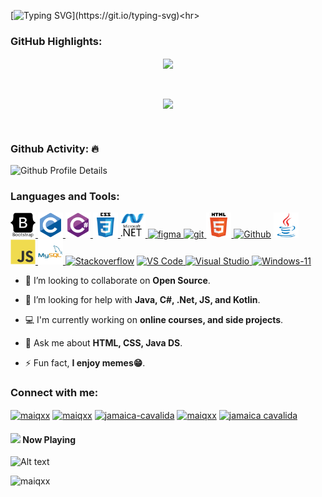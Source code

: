 [![Typing SVG](https://readme-typing-svg.herokuapp.com?color=%2349F707&lines=Hey!;Welcome+to+my+profile!;)](https://git.io/typing-svg)<hr>

### GitHub Highlights: 
<p align="center">
<a href="https://www.linkedin.com/in/jamaica-cavalida/">
  <img align="center" src="https://github-readme-stats.vercel.app/api/top-langs/?username=maiqxx&langs_count=8&layout=compact&theme=material-palenight&hide=html,Tcl" />
</a></p><br>

<p align="center">
<a href="https://www.linkedin.com/in/jamaica-cavalida/">
   <img align="center" src="https://github-readme-streak-stats.herokuapp.com/?user=maiqxx&theme=buefy-dark&date_format=M%20j%5B%2C%20Y%5D" />
</a></p><br>
<!-- <p><img align="center" src="https://github-readme-stats.vercel.app/api?username=maiqxx&show_icons=true&locale=en" alt="maiqxx" /></p>  -->

### Github Activity: 🔥 
![Github Profile Details](https://github-profile-summary-cards.vercel.app/api/cards/profile-details?username=maiqxx&theme=github_dark) 

<h3 align="left">Languages and Tools:</h3>
<p align="left"> <a href="https://getbootstrap.com" target="_blank" rel="noreferrer"> <img src="https://raw.githubusercontent.com/devicons/devicon/master/icons/bootstrap/bootstrap-plain-wordmark.svg" alt="bootstrap" width="40" height="40"/> </a> <a href="https://www.cprogramming.com/" target="_blank" rel="noreferrer"> <img src="https://raw.githubusercontent.com/devicons/devicon/master/icons/c/c-original.svg" alt="c" width="40" height="40"/> </a> <a href="https://www.w3schools.com/cs/" target="_blank" rel="noreferrer"> <img src="https://raw.githubusercontent.com/devicons/devicon/master/icons/csharp/csharp-original.svg" alt="csharp" width="40" height="40"/> </a> <a href="https://www.w3schools.com/css/" target="_blank" rel="noreferrer"> <img src="https://raw.githubusercontent.com/devicons/devicon/master/icons/css3/css3-original-wordmark.svg" alt="css3" width="40" height="40"/> </a> <a href="https://dotnet.microsoft.com/" target="_blank" rel="noreferrer"> <img src="https://raw.githubusercontent.com/devicons/devicon/master/icons/dot-net/dot-net-original-wordmark.svg" alt="dotnet" width="40" height="40"/> </a> <a href="https://www.figma.com/" target="_blank" rel="noreferrer"> <img src="https://www.vectorlogo.zone/logos/figma/figma-icon.svg" alt="figma" width="40" height="40"/> </a> <a href="https://git-scm.com/" target="_blank" rel="noreferrer"> <img src="https://www.vectorlogo.zone/logos/git-scm/git-scm-icon.svg" alt="git" width="40" height="40"/> </a> <a href="https://www.w3.org/html/" target="_blank" rel="noreferrer"> <img src="https://raw.githubusercontent.com/devicons/devicon/master/icons/html5/html5-original-wordmark.svg" alt="html5" width="40" height="40"/> <a href="https://github.com/" target="_blank" rel="noreferrer"><img src='https://img.icons8.com/?id=akG4VRhAoSii&size=2x&color=000000' alt='Github' width="40" height="40"></a> </a> <a href="https://www.java.com" target="_blank" rel="noreferrer"> <img src="https://raw.githubusercontent.com/devicons/devicon/master/icons/java/java-original.svg" alt="java" width="40" height="40"/> </a> <a href="https://developer.mozilla.org/en-US/docs/Web/JavaScript" target="_blank" rel="noreferrer"> <img src="https://raw.githubusercontent.com/devicons/devicon/master/icons/javascript/javascript-original.svg" alt="javascript" width="40" height="40"/> </a> <a href="https://www.mysql.com/" target="_blank" rel="noreferrer"> <img src="https://raw.githubusercontent.com/devicons/devicon/master/icons/mysql/mysql-original-wordmark.svg" alt="mysql" width="40" height="40"/> </a> <a href="https://stackoverflow.com/" target="_blank" rel="noreferrer"><img src='https://img.icons8.com/?id=13955&size=2x&color=000000' alt='Stackoverflow' width="40" height="40"></a> <a href="https://code.visualstudio.com/" target="_blank" rel="noreferrer"><img src='https://img.icons8.com/?id=9OGIyU8hrxW5&size=2x&color=000000' alt='VS Code' width="40" height="40"> </a> <a href="https://visualstudio.microsoft.com/" target="_blank" rel="noreferrer"><img src='https://img.icons8.com/?id=y7WGoWNuIWac&size=2x&color=000000' alt='Visual Studio' width="40" height="40"> </a><a href="https://www.microsoft.com/en-us/software-download/windows11/" target="_blank" rel="noreferrer"><img src='https://img.icons8.com/?id=M9BRw0RJZXKi&size=2x&color=000000' alt='Windows-11' width="40" height="40"> </a>
</p>

<!-- <h3 align="center">I'm an IT student who is passionate in learning new technologies.</h3> -->

- 👯 I’m looking to collaborate on **Open Source**.

- 🤝 I’m looking for help with **Java, C#, .Net, JS, and Kotlin**.

- 💻 I'm currently working on **online courses, and side projects**.

- 💬 Ask me about **HTML, CSS, Java DS**.

- ⚡ Fun fact, **I enjoy memes😁**.

<h3 align="left">Connect with me:</h3>
<p align="left">
<a href="https://dev.to/maiqxx" target="blank"><img align="center" src="https://raw.githubusercontent.com/rahuldkjain/github-profile-readme-generator/master/src/images/icons/Social/devto.svg" alt="maiqxx" height="30" width="40" /></a>
<a href="https://twitter.com/maiqxx" target="blank"><img align="center" src="https://raw.githubusercontent.com/rahuldkjain/github-profile-readme-generator/master/src/images/icons/Social/twitter.svg" alt="maiqxx" height="30" width="40" /></a>
<a href="https://linkedin.com/in/jamaica-cavalida" target="blank"><img align="center" src="https://raw.githubusercontent.com/rahuldkjain/github-profile-readme-generator/master/src/images/icons/Social/linked-in-alt.svg" alt="jamaica-cavalida" height="30" width="40" /></a>
<a href="https://stackoverflow.com/users/14512585/maiqxx" target="blank"><img align="center" src="https://raw.githubusercontent.com/rahuldkjain/github-profile-readme-generator/master/src/images/icons/Social/stack-overflow.svg" alt="maiqxx" height="30" width="40" /></a>
<a href="https://fb.com/jam.cavalida" target="blank"><img align="center" src="https://raw.githubusercontent.com/rahuldkjain/github-profile-readme-generator/master/src/images/icons/Social/facebook.svg" alt="jamaica cavalida" height="30" width="40" /></a>
</p>

<!-- Spotify -->
#### <img src="https://media.giphy.com/media/vybWlRniCXzZC/giphy.gif" width="30">&nbsp;Now Playing 

![Alt text](https://spotify-recently-played-readme.vercel.app/api?user=tkztrwl1k04bg73m3hemkehcb)



<p align="left"> <img src="https://komarev.com/ghpvc/?username=maiqxx&label=Profile%20views&color=blueviolet&style=for-the-badge" alt="maiqxx" /> </p>

